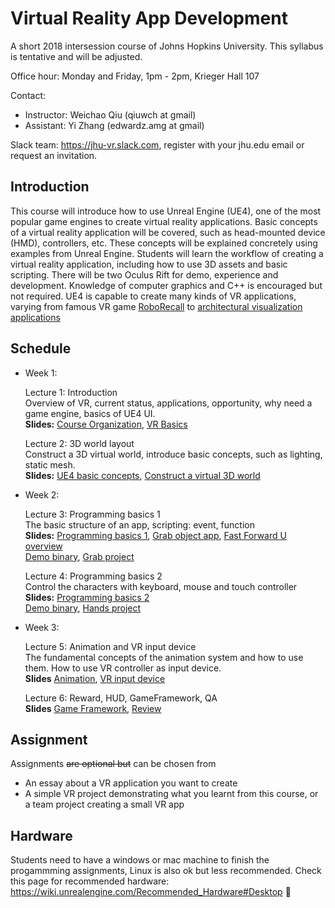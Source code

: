 Virtual Reality App Development
===============================

A short 2018 intersession course of Johns Hopkins University. This syllabus is tentative and will be adjusted.

Office hour: Monday and Friday, 1pm - 2pm, Krieger Hall 107

Contact:
- Instructor: Weichao Qiu (qiuwch at gmail)
- Assistant: Yi Zhang (edwardz.amg at gmail)

Slack team: https://jhu-vr.slack.com, register with your jhu.edu email or request an invitation.

Introduction
------------

This course will introduce how to use Unreal Engine (UE4), one of the most popular game engines to create virtual reality applications. Basic concepts of a virtual reality application will be covered, such as head-mounted device (HMD), controllers, etc. These concepts will be explained concretely using examples from Unreal Engine. Students will learn the workflow of creating a virtual reality application, including how to use 3D assets and basic scripting. There will be two Oculus Rift for demo, experience and development. Knowledge of computer graphics and C++ is encouraged but not required. UE4 is capable to create many kinds of VR applications, varying from famous VR game [RoboRecall](https://www.oculus.com/experiences/rift/1081190428622821/) to [architectural visualization applications](https://ue4arch.com/)

Schedule
--------

- Week 1:

	Lecture 1: Introduction<br>
	Overview of VR, current status, applications, opportunity, why need a game engine, basics of UE4 UI. <br>
	**Slides:** [Course Organization](https://docs.google.com/presentation/d/1xspm3MhUQbsd4o0ITUP7-gqWT_aF1Ecu_fs_RVocqPw/edit?usp=sharing), [VR Basics](https://docs.google.com/presentation/d/1EJGU6QsQmBWHGgnJ3VteoUi73z4uC6KTf5S8swpemJY/edit?usp=sharing)

	Lecture 2: 3D world layout<br>
	Construct a 3D virtual world, introduce basic concepts, such as lighting, static mesh.<br>
	**Slides:** [UE4 basic concepts](https://docs.google.com/presentation/d/1KSNGClZdTFn7Y_48W9fsr86wQSFnRlnfzDH3I-b9QjU/edit?usp=sharing), [Construct a virtual 3D world](https://docs.google.com/presentation/d/1nq07BDw8IDAHz4HAxsC9sGmQ6cixc3FLRzPtmC1Gzpk/edit?usp=sharing)

- Week 2:

	Lecture 3: Programming basics 1<br>
	The basic structure of an app, scripting: event, function<br>
	**Slides:** [Programming basics 1](https://docs.google.com/presentation/d/1MkAUpTh6KD89GsBsfQEFMX5JpPhZWW7cstyFnDsxTTY/edit?usp=sharing), [Grab object app](https://docs.google.com/presentation/d/1tsLrNrGJQvdBR1bncz01CizRXxZCNBHT3yMxD47LU8k/edit?usp=sharing), [Fast Forward U overview](FFU-Overview-Slides.pdf) <br>
	[Demo binary](https://github.com/jhu-vr/jhu-vr.github.io/blob/master/FirstPerson_Grab_binary.zip), [Grab project](https://github.com/jhu-vr/jhu-vr.github.io/blob/master/FirstPerson_Grab_uproject.zip)

	Lecture 4: Programming basics 2<br>
	Control the characters with keyboard, mouse and touch controller <br>
	**Slides:** [Programming basics 2](https://docs.google.com/presentation/d/12fWLMH7aCjHfPPlig-JWw2q0_2GvS4Ya0Xg6x-ID7BA/edit?usp=sharing) <br>
	[Demo binary](https://github.com/jhu-vr/jhu-vr.github.io/blob/master/FirstPerson_Hands_binary.zip), [Hands project](https://github.com/jhu-vr/jhu-vr.github.io/blob/master/FirstPerson_Hands_uproject.zip)

- Week 3:

	Lecture 5: Animation and VR input device<br>
	The fundamental concepts of the animation system and how to use them. How to use VR controller as input device.<br>
	**Slides** [Animation](https://docs.google.com/presentation/d/18abhWf4gK3en0hnOk_ulxRPm7IS3bm5H_z5hP4_QrtI/edit?usp=sharing), [VR input device](https://docs.google.com/presentation/d/1Yk4hgj8xMparHGT_2OLZrzGTeedGeyqtqlBJTcHDd_8/edit?usp=sharing)

	Lecture 6: Reward, HUD, GameFramework, QA<br>
	**Slides** [Game Framework](https://docs.google.com/presentation/d/1tMRN75ES_k6WcUQgFBPsmDZhu5X3m5MG-vKzRDqYmDQ/edit?usp=sharing), [Review](https://docs.google.com/presentation/d/1gt2DJsyvRDZkPL79CCpVmA1-hu0RdxNbR1xDz5WrA4w/edit?usp=sharing)

Assignment
----------

Assignments ~~are optional but~~ can be chosen from
- An essay about a VR application you want to create
- A simple VR project demonstrating what you learnt from this course, or a team project creating a small VR app

Hardware
--------

Students need to have a windows or mac machine to finish the progammming assignments, Linux is also ok but less recommended. Check this page for recommended hardware: https://wiki.unrealengine.com/Recommended_Hardware#Desktop 
